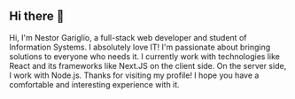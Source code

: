 ## Hi there 👋
Hi, I'm Nestor Gariglio, a full-stack web developer and student of Information Systems.
I absolutely love IT! I'm passionate about bringing solutions to everyone who needs it. I currently work with technologies like React and its frameworks like Next.JS on the client side. On the server side, I work with Node.js.
Thanks for visiting my profile! I hope you have a comfortable and interesting experience with it.
<!--
**GotoC0de/GotoC0de** is a ✨ _special_ ✨ repository because its `README.md` (this file) appears on your GitHub profile.

Here are some ideas to get you started:

- 🔭 I’m currently working on ...
- 🌱 I’m currently learning ...
- 👯 I’m looking to collaborate on ...
- 🤔 I’m looking for help with ...
- 💬 Ask me about ...
- 📫 How to reach me: ...
- 😄 Pronouns: ...
- ⚡ Fun fact: ...
-->

